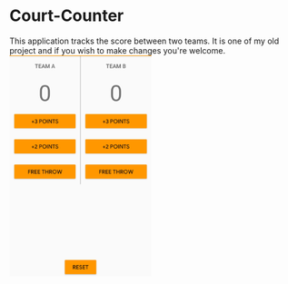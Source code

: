 # Court-Counter
  This application tracks the score between two teams. It is one of my old project and if you wish to make changes you're welcome.
<img src="app/Court%20counter.png" width=250>

